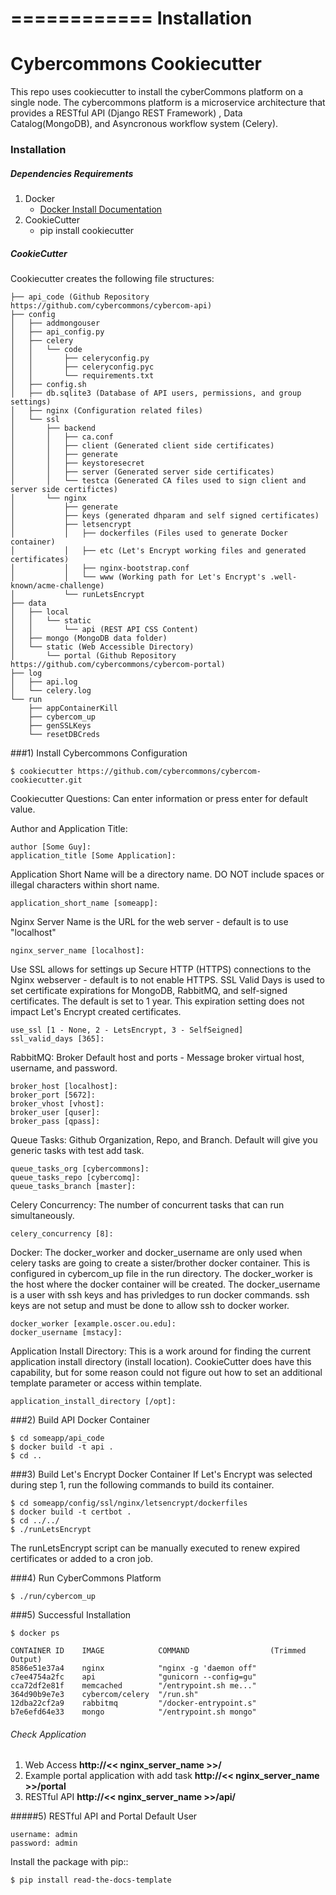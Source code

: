 ============
Installation
============



Cybercommons Cookiecutter
========================

This repo uses cookiecutter to install the cyberCommons platform on a single node. The cybercommons platform is a microservice architecture that provides a RESTful API (Django REST Framework) , Data Catalog(MongoDB), and Asyncronous workflow system (Celery).

### Installation

##### Dependencies Requirements

1. Docker
    * [Docker Install Documentation](https://docs.docker.com/engine/installation/)
2. CookieCutter
    * pip install cookiecutter

##### CookieCutter
Cookiecutter creates the following file structures:

```
├── api_code (Github Repository https://github.com/cybercommons/cybercom-api)
├── config
│   ├── addmongouser
│   ├── api_config.py
│   ├── celery
│   │   └── code
│   │       ├── celeryconfig.py
│   │       ├── celeryconfig.pyc
│   │       └── requirements.txt
│   ├── config.sh
│   ├── db.sqlite3 (Database of API users, permissions, and group settings)
│   ├── nginx (Configuration related files)
│   └── ssl
│       ├── backend
│       │   ├── ca.conf
│       │   ├── client (Generated client side certificates)
│       │   ├── generate
│       │   ├── keystoresecret
│       │   ├── server (Generated server side certificates)
│       │   └── testca (Generated CA files used to sign client and server side certifictes)
│       └── nginx
│           ├── generate
│           ├── keys (generated dhparam and self signed certificates)
│           ├── letsencrypt
│           │   ├── dockerfiles (Files used to generate Docker container)
│           │   ├── etc (Let's Encrypt working files and generated certificates)
│           │   ├── nginx-bootstrap.conf
│           │   └── www (Working path for Let's Encrypt's .well-known/acme-challenge)
│           └── runLetsEncrypt
├── data
│   ├── local
│   │   └── static
│   │       └── api (REST API CSS Content)
│   ├── mongo (MongoDB data folder)
│   └── static (Web Accessible Directory)
│       └── portal (Github Repository https://github.com/cybercommons/cybercom-portal)
├── log
│   ├── api.log
│   └── celery.log
└── run
    ├── appContainerKill
    ├── cybercom_up
    ├── genSSLKeys
    └── resetDBCreds
```
###1) Install Cybercommons Configuration 

    $ cookiecutter https://github.com/cybercommons/cybercom-cookiecutter.git
 

Cookiecutter Questions: Can enter information or press enter for default value.

Author and Application Title: 

    author [Some Guy]: 
    application_title [Some Application]:

Application Short Name will be a directory name. DO NOT include spaces or illegal characters within short name.


    application_short_name [someapp]: 

    
Nginx Server Name is the URL for the web server - default is to use "localhost"

    nginx_server_name [localhost]:    

Use SSL allows for settings up Secure HTTP (HTTPS) connections to the Nginx webserver - default is to not enable HTTPS. SSL Valid Days is used to set certificate expirations for MongoDB, RabbitMQ, and self-signed certificates. The default is set to 1 year. This expiration setting does not impact Let's Encrypt created certificates.

    use_ssl [1 - None, 2 - LetsEncrypt, 3 - SelfSeigned]
    ssl_valid_days [365]:
    
RabbitMQ: Broker Default host and ports - Message broker virtual host, username, and password.
    
    broker_host [localhost]:
    broker_port [5672]:
    broker_vhost [vhost]:
    broker_user [quser]:
    broker_pass [qpass]:

Queue Tasks: Github Organization, Repo, and Branch. Default will give you generic tasks with test add task.

    queue_tasks_org [cybercommons]:
    queue_tasks_repo [cybercomq]:
    queue_tasks_branch [master]:
    
Celery Concurrency: The number of concurrent tasks that can run simultaneously.  

    celery_concurrency [8]:

Docker: The docker_worker and docker_username are only used when celery tasks are going to create a sister/brother docker container. This is configured in cybercom_up file in the run directory. The docker_worker is the host where the docker container will be created. The docker_username is a user with ssh keys and has privledges to run docker commands. ssh keys are not setup and must be done to allow ssh to docker worker.
    
    docker_worker [example.oscer.ou.edu]:
    docker_username [mstacy]:

Application Install Directory: This is a work around for finding the current application install directory (install location). CookieCutter does have this capability, but for some reason could not figure out how to set an additional template parameter or access within template.

    application_install_directory [/opt]:
    

###2) Build API Docker Container

    $ cd someapp/api_code
    $ docker build -t api .
    $ cd ..
     
###3) Build Let's Encrypt Docker Container
If Let's Encrypt was selected during step 1, run the following commands to build its container.

    $ cd someapp/config/ssl/nginx/letsencrypt/dockerfiles
    $ docker build -t certbot .
    $ cd ../../
    $ ./runLetsEncrypt
        
The runLetsEncrypt script can be manually executed to renew expired certificates or added to a cron job.

###4) Run CyberCommons Platform

    $ ./run/cybercom_up
    
###5) Successful Installation 

    $ docker ps
    
    CONTAINER ID    IMAGE            COMMAND                  (Trimmed Output)                                                           
    8586e51e37a4    nginx            "nginx -g 'daemon off"                                                
    c7ee4754a2fc    api              "gunicorn --config=gu"
    cca72df2e81f    memcached        "/entrypoint.sh me..."   
    364d90b9e7e3    cybercom/celery  "/run.sh" 
    12dba22cf2a9    rabbitmq         "/docker-entrypoint.s"
    b7e6efd64e33    mongo            "/entrypoint.sh mongo"      

###### Check Application
1. Web Access __http://<< nginx_server_name >>/__
2. Example portal application with add task  __http://<< nginx_server_name >>/portal__
3. RESTful API  __http://<< nginx_server_name >>/api/__


#####5) RESTful API and Portal Default User

    username: admin
    password: admin
    

Install the package with pip::

    $ pip install read-the-docs-template
